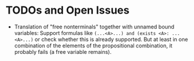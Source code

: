 # TODOs and Open Issues

- Translation of "free nonterminals" together with unnamed bound variables:
  Support formulas like `(...<A>...) and (exists <A>: ...<A>...)` or check
  whether this is already supported. But at least in one combination of the
  elements of the propositional combination, it probably fails (a free variable
  remains).